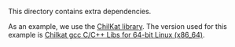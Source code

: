 This directory contains extra dependencies.

As an example, we use the [ChilKat library](https://www.chilkatsoft.com/chilkatLinux.asp).
The version used for this example is [Chilkat gcc C/C++ Libs for 64-bit Linux (x86_64)](https://chilkatdownload.com/9.5.0.82/chilkat-9.5.0-x86_64-linux-gcc.tar.gz).
